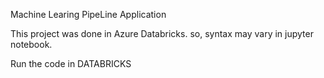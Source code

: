 Machine Learing PipeLine Application

This project was done in Azure Databricks. so, syntax may vary in jupyter notebook.

Run the code in DATABRICKS
